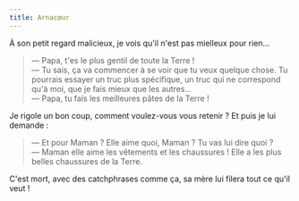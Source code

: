 ```yaml
---
title: Arnacœur
---
```


À son petit regard malicieux, je vois qu'il n'est pas mielleux pour rien…

<!-- more -->

> — Papa, t'es le plus gentil de toute la Terre !  
> — Tu sais, ça va commencer à se voir que tu veux quelque chose. Tu pourrais
> essayer un truc plus spécifique, un truc qui ne correspond qu'à moi, que je
> fais mieux que les autres…  
> — Papa, tu fais les meilleures pâtes de la Terre !

Je rigole un bon coup, comment voulez-vous vous retenir ? Et puis je lui demande
:

> — Et pour Maman ? Elle aime quoi, Maman ? Tu vas lui dire quoi ?  
> — Maman elle aime les vêtements et les chaussures ! Elle a les plus belles
> chaussures de la Terre.

C'est mort, avec des <span lang="en">catchphrases</span> comme ça, sa mère lui
filera tout ce qu'il veut !
